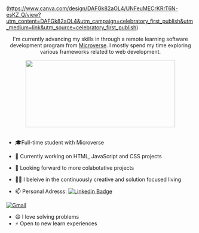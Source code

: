 #
(https://www.canva.com/design/DAFGk82aOL4/UNFeuMECrKRrT6N-esKZ_Q/view?utm_content=DAFGk82aOL4&utm_campaign=celebratory_first_publish&utm_medium=link&utm_source=celebratory_first_publish)

<p align="center"> I'm currently advancing my skills in through a remote learning software development program from <a href="https://www.microverse.org/">Microverse</a>. I mostly spend my time exploring various frameworks related to web development.</p>
<div align="center">
<img align="center" src="https://media2.giphy.com/media/qgQUggAC3Pfv687qPC/giphy.gif" width="400" height="180" />

</div>
<!-- - <p>You can check out my portfolio <a href="[https://somdotta-dev.netlify.app/](https://github.com/TuyishimireEric/TuyishimireEric.github.io)">here</a><img src="https://media.giphy.com/media/cKPse5DZaptID3YAMK/giphy.gif" width="60"></p> -->
<br>

- 🎓Full-time student with Microverse 
- 🔭 Currently working on HTML, JavaScript and CSS projects
- 👯 Looking forward to more colabotative projects 
- 💪🏼 I beleive in the continuously creative and solution focused living

- 📫 Personal Adresss:
[![Linkedin Badge](https://img.shields.io/badge/LinkedIn-0077B5?style=for-the-badge&logo=linkedin&logoColor=white)]()   

[![Gmail](https://img.shields.io/badge/-GMAIL-D14836?style=for-the-badge&logo=gmail&logoColor=white)](mailto:sharon.odhiambo100@gmail.com)

- 😄 I love solving problems
- ⚡ Open to new learn experiences
